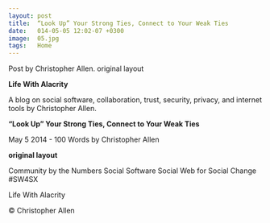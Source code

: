 ```yaml
---
layout: post
title:  “Look Up” Your Strong Ties, Connect to Your Weak Ties
date:   014-05-05 12:02-07 +0300
image:  05.jpg
tags:   Home
---
```


Post by Christopher Allen. original layout


**Life With Alacrity**

A blog on social software, collaboration, trust, security, privacy, and internet tools by Christopher Allen.

**“Look Up” Your Strong Ties, Connect to Your Weak Ties**

May 5 2014 - 100 Words
by Christopher Allen

**original layout**

Community by the Numbers Social Software Social Web for Social Change #SW4SX

Life With Alacrity

© Christopher Allen
